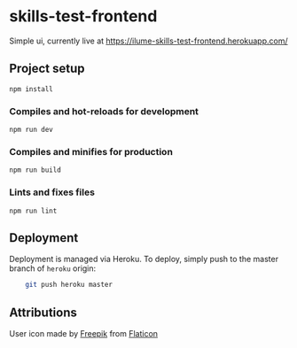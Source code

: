 # skills-test-frontend

Simple ui, currently live at https://ilume-skills-test-frontend.herokuapp.com/

## Project setup

```
npm install
```

### Compiles and hot-reloads for development

```
npm run dev
```

### Compiles and minifies for production

```
npm run build
```

### Lints and fixes files

```
npm run lint
```

## Deployment

Deployment is managed via Heroku. To deploy, simply push to the master branch of `heroku` origin:

```sh
    git push heroku master
```

## Attributions

User icon made by [Freepik](https://www.freepik.com) from [Flaticon](www.flaticon.com)
